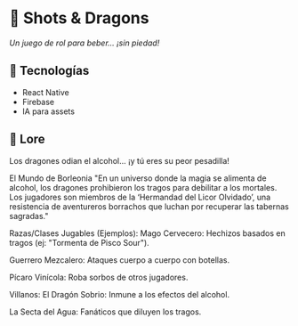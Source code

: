 # 🍺 Shots & Dragons  
*Un juego de rol para beber... ¡sin piedad!*  

## 🚀 Tecnologías  
- React Native  
- Firebase  
- IA para assets  

## 📜 Lore  
Los dragones odian el alcohol... ¡y tú eres su peor pesadilla!  

El Mundo de Borleonia
"En un universo donde la magia se alimenta de alcohol, los dragones prohibieron los tragos para debilitar a los mortales. Los jugadores son miembros de la ‘Hermandad del Licor Olvidado’, una resistencia de aventureros borrachos que luchan por recuperar las tabernas sagradas."

Razas/Clases Jugables (Ejemplos):
Mago Cervecero: Hechizos basados en tragos (ej: "Tormenta de Pisco Sour").

Guerrero Mezcalero: Ataques cuerpo a cuerpo con botellas.

Pícaro Vinícola: Roba sorbos de otros jugadores.

Villanos:
El Dragón Sobrio: Inmune a los efectos del alcohol.

La Secta del Agua: Fanáticos que diluyen los tragos.

